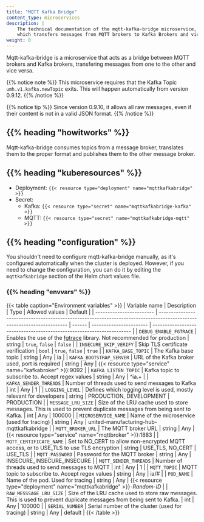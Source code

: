 ```yaml
---
title: "MQTT Kafka Bridge"
content_type: microservices
description: |
    The technical documentation of the mqtt-kafka-bridge microservice,
    which transfers messages from MQTT brokers to Kafka Brokers and vice versa.
weight: 0
---
```


<!-- overview -->

Mqtt-kafka-bridge is a microservice that acts as a bridge between MQTT brokers
and Kafka brokers, transfering messages from one to the other and vice versa.

{{% notice note %}}
This microservice requires that the Kafka Topic `umh.v1.kafka.newTopic` exits.
This will happen automatically from version 0.9.12.
{{% /notice %}}

{{% notice tip %}}
Since version 0.9.10, it allows all raw messages, even if their content is not
in a valid JSON format.
{{% /notice %}}

## {{% heading "howitworks" %}}

Mqtt-kafka-bridge consumes topics from a message broker, translates them to
the proper format and publishes them to the other message broker.

<!-- body -->

## {{% heading "kuberesources" %}}

- Deployment: `{{< resource type="deployment" name="mqttkafkabridge" >}}`
- Secret:
  - Kafka: `{{< resource type="secret" name="mqttkafkabridge-kafka" >}}`
  - MQTT: `{{< resource type="secret" name="mqttkafkabridge-mqtt" >}}`

## {{% heading "configuration" %}}

You shouldn't need to configure mqtt-kafka-bridge manually, as it's configured
automatically when the cluster is deployed. However, if you need to change the
configuration, you can do it by editing the `mqttkafkabridge` section of the Helm
chart values file.

### {{% heading "envvars" %}}

{{< table caption="Environment variables" >}}
| Variable name            | Description                                                                                                            | Type   | Allowed values          | Default                                                               |
| ------------------------ | ---------------------------------------------------------------------------------------------------------------------- | ------ | ----------------------- | --------------------------------------------------------------------- |
| `DEBUG_ENABLE_FGTRACE`   | Enables the use of the [fgtrace](https://github.com/felixge/fgtrace) library. Not recommended for production           | string | `true`, `false`         | `false`                                                               |
| `INSECURE_SKIP_VERIFY`   | Skip TLS certificate verification                                                                                      | `bool` | `true`, `false`         | `true`                                                                |
| `KAFKA_BASE_TOPIC`       | The Kafka base topic                                                                                                   | string | Any                     | ia                                                                    |
| `KAFKA_BOOTSTRAP_SERVER` | URL of the Kafka broker used, port is required                                                                         | string | Any                     | {{< resource type="service" name="kafkabroker" >}}:9092               |
| `KAFKA_LISTEN_TOPIC`     | Kafka topic to subscribe to. Accept regex values                                                                       | string | Any                     | ^ia.+                                                                 |
| `KAFKA_SENDER_THREADS`   | Number of threads used to send messages to Kafka                                                                       | int    | Any                     | 1                                                                     |
| `LOGGING_LEVEL`          | Defines which logging level is used, mostly relevant for developers                                                    | string | PRODUCTION, DEVELOPMENT | PRODUCTION                                                            |
| `MESSAGE_LRU_SIZE`       | Size of the LRU cache used to store messages. This is used to prevent duplicate messages from being sent to Kafka.     | int    | Any                     | 100000                                                                |
| `MICROSERVICE_NAME`      | Name of the microservice (used for tracing)                                                                            | string | Any                     | united-manufacturing-hub-mqttkafkabridge                              |
| `MQTT_BROKER_URL`        | The MQTT broker URL                                                                                                    | string | Any                     | {{< resource type="service" name="mqttbroker" >}}:1883                |
| `MQTT_CERTIFICATE_NAME`  | Set to NO_CERT to allow non-encrypted MQTT access, or to USE_TLS to use TLS encryption                                 | string | USE_TLS, NO_CERT        | USE_TLS                                                               |
| `MQTT_PASSWORD`          | Password for the MQTT broker                                                                                           | string | Any                     | INSECURE_INSECURE_INSECURE                                            |
| `MQTT_SENDER_THREADS`    | Number of threads used to send messages to MQTT                                                                        | int    | Any                     | 1                                                                     |
| `MQTT_TOPIC`             | MQTT topic to subscribe to. Accept regex values                                                                        | string | Any                     | ia/#                                                                  |
| `POD_NAME`               | Name of the pod. Used for tracing                                                                                      | string | Any                     | {{< resource type="deployment" name="mqttkafkabridge" >}}-_Random-ID_ |
| `RAW_MESSSAGE_LRU_SIZE`  | Size of the LRU cache used to store raw messages. This is used to prevent duplicate messages from being sent to Kafka. | int    | Any                     | 100000                                                                |
| `SERIAL_NUMBER`          | Serial number of the cluster (used for tracing)                                                                        | string | Any                     | default                                                               |
{{< /table >}}
